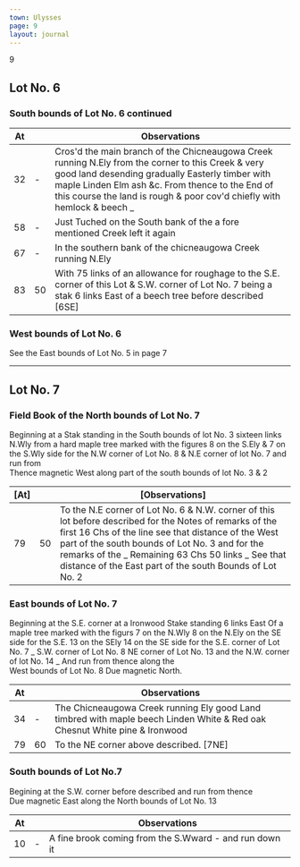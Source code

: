 ```yaml
---
town: Ulysses
page: 9
layout: journal
---
```


9

## Lot No. 6

### South bounds of Lot No. 6 continued

| At |    | Observations |
| -- | -- | ------------ |
| 32 | - | Cros'd the main branch of the Chicneaugowa Creek running N.Ely from the corner to this Creek & very good land desending gradually Easterly timber with maple Linden Elm ash &c. From thence to the End of this course the land is rough &  poor cov'd chiefly with hemlock & beech _
| 58 | - | Just Tuched on the South bank of the a fore mentioned Creek left it again
| 67 | - | In the southern bank of the chicneaugowa Creek running N.Ely
| 83 | 50 | With 75 links of an allowance for roughage to the S.E. corner of this Lot & S.W. corner of Lot No. 7 being a stak 6 links East of a beech tree before described [6SE]

### West bounds of Lot No. 6

See the East bounds of Lot No. 5 in page 7

---

## Lot No. 7

### Field Book of the North bounds of Lot No. 7

Beginning at a Stak standing in the South bounds of lot No. 3 sixteen links N.Wly from a hard maple tree marked with the figures 8 on the S.Ely & 7 on the S.Wly side for the N.W corner of Lot No. 8 & N.E corner of lot No. 7 and run from \
Thence magnetic West along part of the south bounds of lot No. 3 & 2

| [At] |    | [Observations] |
| -- | -- | ------------ |
| 79 | 50 | To the N.E corner of Lot No. 6 & N.W. corner of this lot before described for the Notes of remarks of the first 16 Chs of the line see that distance of the West part of the south bounds of Lot No. 3 and for the remarks of the _ Remaining 63 Chs 50 links _ See that distance of the East part of the south Bounds of Lot No. 2

### East bounds of Lot No. 7

Beginning at the S.E. corner at a Ironwood Stake standing 6 links East Of a maple tree marked with the figurs 7 on the N.Wly 8 on the N.Ely on the SE side for the S.E. 13 on the SEly 14 on the SE side for the S.E. corner of Lot No. 7 _ S.W. corner of Lot No. 8 NE corner of Lot No. 13 and the N.W. corner of lot No. 14 _ And run from thence along the \
West bounds of Lot No. 8 Due magnetic North.

| At |    | Observations |
| -- | -- | ------------ |
| 34 | - | The Chicneaugowa Creek running Ely good Land timbred with maple beech Linden White & Red oak Chesnut White pine & Ironwood
| 79 | 60 | To the NE corner above described. [7NE]

### South bounds of Lot No.7

Begining at the S.W. corner before described and run from thence \
Due magnetic East along the North bounds of Lot No. 13

| At |    | Observations |
| -- | -- | ------------ |
| 10 | - | A fine brook coming from the S.Wward - and run down it